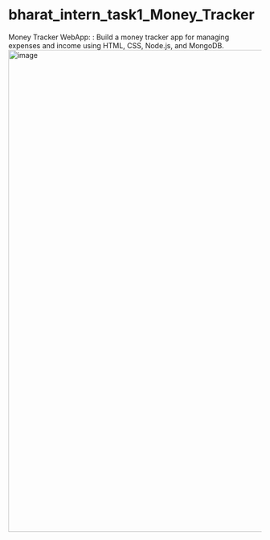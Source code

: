 # bharat_intern_task1_Money_Tracker
Money Tracker WebApp: : Build a money tracker app for managing expenses and income using HTML, CSS, Node.js, and MongoDB.
<img width="960" alt="image" src="https://github.com/RaoSaheb7777/bharat_intern_task1_Money_Tracker/assets/160231718/08d13c05-d711-4006-8412-28030aa30ace">
